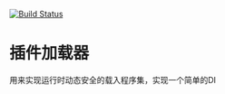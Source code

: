 [![Build Status](https://travis-ci.org/shby0527/PluginLoaderCore.svg?branch=master)](https://travis-ci.org/shby0527/PluginLoaderCore)
# 插件加载器
用来实现运行时动态安全的载入程序集，实现一个简单的DI

